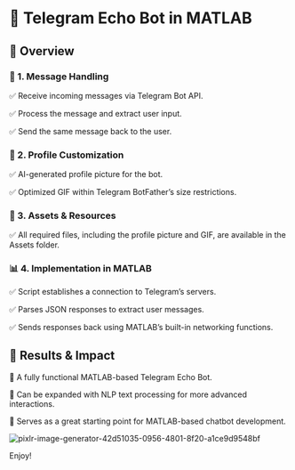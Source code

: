 # 🚀 Telegram Echo Bot in MATLAB
## 📌 Overview
### 📨 1. Message Handling
✅ Receive incoming messages via Telegram Bot API.

✅ Process the message and extract user input.

✅ Send the same message back to the user.

### 🎨 2. Profile Customization
✅ AI-generated profile picture for the bot.

✅ Optimized GIF within Telegram BotFather’s size restrictions.
### 📂 3. Assets & Resources

✅ All required files, including the profile picture and GIF, are available in the Assets folder.

### 📊 4. Implementation in MATLAB

✅ Script establishes a connection to Telegram’s servers.

✅ Parses JSON responses to extract user messages.

✅ Sends responses back using MATLAB’s built-in networking functions.

## 🎡 Results & Impact

📌 A fully functional MATLAB-based Telegram Echo Bot.

📌 Can be expanded with NLP text processing for more advanced interactions.

📌 Serves as a great starting point for MATLAB-based chatbot development.

![pixlr-image-generator-42d51035-0956-4801-8f20-a1ce9d9548bf](https://github.com/user-attachments/assets/b5aa1b85-f8a2-49aa-832b-c2b4b3e10abf)

Enjoy!
